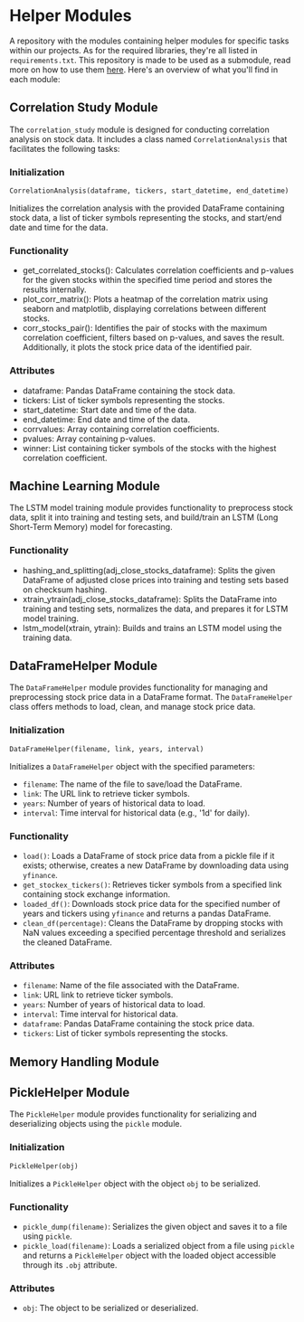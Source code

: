 # Helper Modules
A repository with the modules containing helper modules for specific tasks within our projects. 
As for the required libraries, they're all listed in `requirements.txt`. This repository is made to be used as a submodule, read more on how to use them [here](https://www.git-tower.com/learn/git/ebook/en/command-line/advanced-topics/submodules/).
Here's an overview of what you'll find in each module: 

## Correlation Study Module

The `correlation_study` module is designed for conducting correlation analysis on stock data. It includes a class named `CorrelationAnalysis` that facilitates the following tasks:

### Initialization

```python
CorrelationAnalysis(dataframe, tickers, start_datetime, end_datetime)
```

Initializes the correlation analysis with the provided DataFrame containing stock data, a list of ticker symbols representing the stocks, and start/end date and time for the data.

### Functionality
- get_correlated_stocks(): Calculates correlation coefficients and p-values for the given stocks within the specified time period and stores the results internally.
- plot_corr_matrix(): Plots a heatmap of the correlation matrix using seaborn and matplotlib, displaying correlations between different stocks.
- corr_stocks_pair(): Identifies the pair of stocks with the maximum correlation coefficient, filters based on p-values, and saves the result. Additionally, it plots the stock price data of the identified pair.
### Attributes
- dataframe: Pandas DataFrame containing the stock data.
- tickers: List of ticker symbols representing the stocks.
- start_datetime: Start date and time of the data.
- end_datetime: End date and time of the data.
- corrvalues: Array containing correlation coefficients.
- pvalues: Array containing p-values.
- winner: List containing ticker symbols of the stocks with the highest correlation coefficient.

## Machine Learning Module

The LSTM model training module provides functionality to preprocess stock data, split it into training and testing sets, and build/train an LSTM (Long Short-Term Memory) model for forecasting.

### Functionality

- hashing_and_splitting(adj_close_stocks_dataframe): Splits the given DataFrame of adjusted close prices into training and testing sets based on checksum hashing.
- xtrain_ytrain(adj_close_stocks_dataframe): Splits the DataFrame into training and testing sets, normalizes the data, and prepares it for LSTM model training.
- lstm_model(xtrain, ytrain): Builds and trains an LSTM model using the training data.

## DataFrameHelper Module

The `DataFrameHelper` module provides functionality for managing and preprocessing stock price data in a DataFrame format. The `DataFrameHelper` class offers methods to load, clean, and manage stock price data.

### Initialization

```python
DataFrameHelper(filename, link, years, interval)
```

Initializes a `DataFrameHelper` object with the specified parameters:
- `filename`: The name of the file to save/load the DataFrame.
- `link`: The URL link to retrieve ticker symbols.
- `years`: Number of years of historical data to load.
- `interval`: Time interval for historical data (e.g., '1d' for daily).

### Functionality

- `load()`: Loads a DataFrame of stock price data from a pickle file if it exists; otherwise, creates a new DataFrame by downloading data using `yfinance`.
- `get_stockex_tickers()`: Retrieves ticker symbols from a specified link containing stock exchange information.
- `loaded_df()`: Downloads stock price data for the specified number of years and tickers using `yfinance` and returns a pandas DataFrame.
- `clean_df(percentage)`: Cleans the DataFrame by dropping stocks with NaN values exceeding a specified percentage threshold and serializes the cleaned DataFrame.

### Attributes

- `filename`: Name of the file associated with the DataFrame.
- `link`: URL link to retrieve ticker symbols.
- `years`: Number of years of historical data to load.
- `interval`: Time interval for historical data.
- `dataframe`: Pandas DataFrame containing the stock price data.
- `tickers`: List of ticker symbols representing the stocks.

## Memory Handling Module


## PickleHelper Module

The `PickleHelper` module provides functionality for serializing and deserializing objects using the `pickle` module.

### Initialization

```python
PickleHelper(obj)
```

Initializes a `PickleHelper` object with the object `obj` to be serialized.

### Functionality

- `pickle_dump(filename)`: Serializes the given object and saves it to a file using `pickle`.
- `pickle_load(filename)`: Loads a serialized object from a file using `pickle` and returns a `PickleHelper` object with the loaded object accessible through its `.obj` attribute.

### Attributes

- `obj`: The object to be serialized or deserialized.
